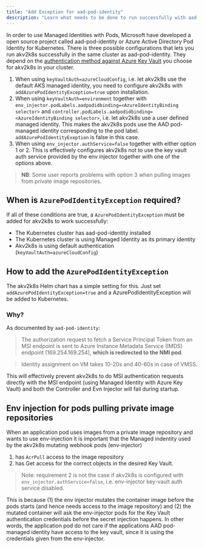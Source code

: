 ```yaml
---
title: "Add Exception for aad-pod-identity"
description: "Learn what needs to be done to run successfully with aad-pod-identity"
---
```


In order to use Managed Identities with Pods, Microsoft have developed a open source project called aad-pod-identity or Azure Active Directory Pod Identity for Kubernetes. There is three possible configurations that lets you run akv2k8s successfully in the same cluster as aad-pod-identity. They depend on the [authentication method against Azure Key Vault](../security/authentication.md) you choose for akv2k8s in your cluster.
1. When using `keyVaultAuth=azureCloudConfig`, i.e. let akv2k8s use the default AKS managed identity, you need to configure akv2k8s with `addAzurePodIdentityException=true` upon installation.
2. When using `keyVaultAuth=environment` together with `env_injector.podLabels.aadpodidbinding=<AzureIdentityBinding selector>` and `controller.podLabels.aadpodidbinding=<AzureIdentityBinding selector>`, i.e. let akv2k8s use a user defined managed identity. This makes the akv2k8s pods use the AAD pod-managed identity corresponding to the pod label. `addAzurePodIdentityExeption` is false in this case.
3. When using `env_injector.authService=false` together with either option 1 or 2. This is effectively configures akv2k8s not to use the key vault auth service provided by the env injector together with one of the options above.
> **NB**: Some user reports problems with option 3 when pulling images from private image repositories.


## When is `AzurePodIdentityException` required?

If all of these conditions are true, a `AzurePodIdentityException` must be added for akv2k8s to work successfully:

* The Kubernetes cluster has aad-pod-identity installed
* The Kubernetes cluster is using Managed Identity as its primary identity
* Akv2k8s is using default authentication (`keyVaultAuth=azureCloudConfig`)

## How to add the `AzurePodIdentityException`

The akv2k8s Helm chart has a simple setting for this. Just set `addAzurePodIdentityException=true` and a AzurePodIdentityException will be added to Kubernetes.

### Why?

As documented by `aad-pod-identity`:

>The authorization request to fetch a Service Principal Token from an MSI endpoint is sent to Azure Instance Metadata Service (IMDS) endpoint (169.254.169.254), **which is redirected to the NMI pod**.

>Identity assignment on VM takes 10-20s and 40-60s in case of VMSS.

This will effectively prevent akv2k8s to do MSI authentication requests directly with the MSI endpoint (using Managed Identity with Azure Key Vault) and both the Controller and Evn Injector will fail during startup.

## Env injection for pods pulling private image repositories
When an application pod uses images from a private image repository and wants to use env-injection it is important that the Managed indentity used by the akv2k8s mutating webhook pods (env-injector)
1. has `AcrPull` access to the image repository
2. has Get access for the correct objects in the desired Key Vault.
> Note: requirement 2 is not the case if akv2k8s is configured with `env_injector.authService=false`, i.e. env-injector key-vault auth service disabled.

This is because (1) the env injector mutates the container image before the pods starts (and hence needs access to the image repository) and (2) the mutated container will ask the env-injector pods for the Key Vault authentication credentials before the secret injection happens. In other words, the application pod do not care if the applications AAD pod-managed identity have access to the key vault, since it is using the credentials given from the env-injector.